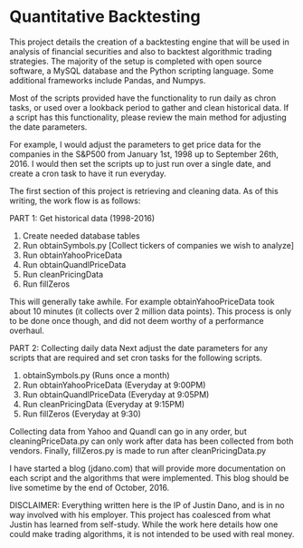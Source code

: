 # Quantitative Backtesting

This project details the creation of a backtesting engine that will be used in analysis of financial securities and also to backtest algorithmic trading strategies. The majority of the setup is completed with open source software, a MySQL database and the Python scripting language. Some additional frameworks include Pandas, and Numpys.

Most of the scripts provided have the functionality to run daily as chron tasks, or used over a lookback period to gather and clean historical data. If a script has this functionality, please review the main method for adjusting the date parameters.

For example, I would adjust the parameters to get price data for the companies in the S&P500 from January 1st, 1998 up to September 26th, 2016. I would then set the scripts up to just run over a single date, and create a cron task to have it run everyday.

The first section of this project is retrieving and cleaning data. As of this writing, the work flow is as follows:

PART 1: Get historical data (1998-2016)
1. Create needed database tables
2. Run obtainSymbols.py [Collect tickers of companies we wish to analyze]
3. Run obtainYahooPriceData
4. Run obtainQuandlPriceData
5. Run cleanPricingData
6. Run fillZeros

This will generally take awhile. For example obtainYahooPriceData took about 10 minutes (it collects over 2 million data points). This process is only to be done once though, and did not deem worthy of a performance overhaul.

PART 2: Collecting daily data 
Next adjust the date parameters for any scripts that are required and set cron tasks for the following scripts.
1. obtainSymbols.py (Runs once a month)
2. Run obtainYahooPriceData (Everyday at 9:00PM)
3. Run obtainQuandlPriceData (Everyday at 9:05PM)
4. Run cleanPricingData (Everyday at 9:15PM)
5. Run fillZeros (Everyday at 9:30)

Collecting data from Yahoo and Quandl can go in any order, but cleaningPriceData.py can only work after data has been collected from both vendors. Finally, fillZeros.py is made to run after cleanPricingData.py

I have started a blog (jdano.com) that will provide more documentation on each script and the algorithms that were implemented. This blog should be live sometime by the end of October, 2016.

DISCLAIMER: Everything written here is the IP of Justin Dano, and is in no way involved with his employer. This project has coalesced from what Justin has learned from self-study. While the work here details how one could make trading algorithms, it is not intended to be used with real money.
